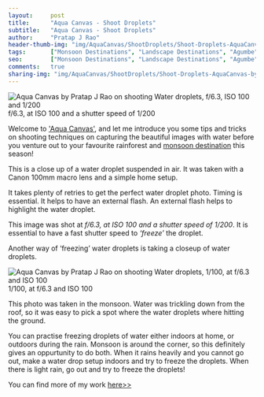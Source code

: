 ```yaml
---
layout:     post
title:      "Aqua Canvas - Shoot Droplets"
subtitle:   "Aqua Canvas - Shoot Droplets"
author:     "Pratap J Rao"
header-thumb-img: "img/AquaCanvas/ShootDroplets/Shoot-Droplets-AquaCanvas-by-PratapJRao-thumb.jpg"
tags:       ["Monsoon Destinations", "Landscape Destinations", "Agumbe", "Tips and Tricks"]
seo: 		["Monsoon Destinations", "Landscape Destinations", "Agumbe", "Tips and Tricks"]
comments:   true
sharing-img: "img/AquaCanvas/ShootDroplets/Shoot-Droplets-AquaCanvas-by-PratapJRao.jpg"
---
```


<img src="{{ site.baseurl }}/img/AquaCanvas/ShootDroplets/Shoot-Droplets-AquaCanvas-by-PratapJRao.jpg"  alt="Aqua Canvas by Pratap J Rao on shooting Water droplets, f/6.3, ISO 100 and 1/200">

<div class="exif">f/6.3, at ISO 100 and a shutter speed of 1/200</div>


<p>
Welcome to <a href="{{ site.baseurl }}/aquacanvas" target="_blank">'Aqua Canvas'</a>, and let me introduce you some tips and tricks on shooting techniques on capturing the beautiful images with water before you venture out to your favourite rainforest and <a href="http://www.wilderhood.com/category/Monsoon%20Destinations" target="_blank">monsoon destination</a> this season!
</p>

<p>
This is a close up of a water droplet suspended in air. It was taken with a Canon 100mm macro lens and a simple home setup. 
</p>

<p>
It takes plenty of retries to get the perfect water droplet photo. Timing is essential. It helps to have an external flash. An external flash helps to highlight the water droplet. 
</p>

<p>
This image was shot at <em>f/6.3, at ISO 100 and a shutter speed of 1/200</em>. It is essential to have a fast shutter speed to <em>‘freeze’</em> the droplet. 
</p>

<p>
Another way of ‘freezing’ water droplets is taking a closeup of water droplets. 
</p>


<img src="{{ site.baseurl }}/img/AquaCanvas/ShootDroplets/Droplets-AquaCanvas-by-PratapJRao.jpg"  alt="Aqua Canvas by Pratap J Rao on shooting Water droplets, 1/100, at f/6.3 and ISO 100">

<div class="exif">1/100, at f/6.3 and ISO 100</div>

<p>
This photo was taken in the monsoon. Water was trickling down from the roof, so it was easy to pick a spot where the water droplets where hitting the ground. 
</p>

<p>
You can practise freezing droplets of water either indoors at home, or outdoors during the rain. Monsoon is around the corner, so this definitely gives an oppurtunity to do both. When it rains heavily and you cannot go out, make a water drop setup indoors and try to freeze the droplets. When there is light rain, go out and try to  freeze the droplets! 
</p>

<p>
You can find more of my work <a href="http://pixelshooter.net/" target="_blank">here>></a>
</p>